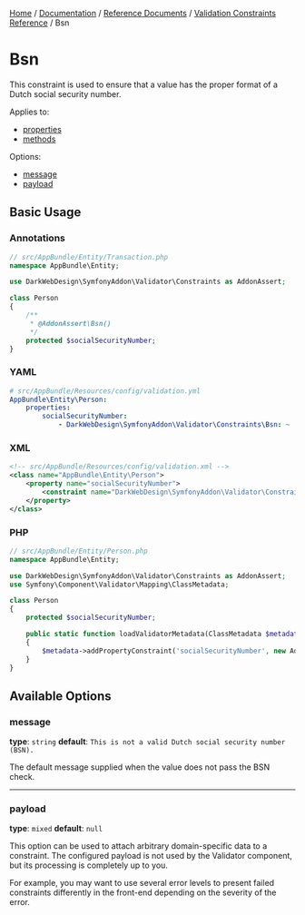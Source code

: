 [Home](../../../) / [Documentation](../../index.md) / [Reference Documents](../index.md) / [Validation Constraints Reference](../constraints.md) / Bsn

# Bsn

This constraint is used to ensure that a value has the proper format of a Dutch social security number.

Applies to:

* [properties](http://symfony.com/doc/2.0/book/validation.html#properties)
* [methods](http://symfony.com/doc/2.0/book/validation.html#getters)

Options:

* [message](#message)
* [payload](#payload)

## Basic Usage

### Annotations

```php
// src/AppBundle/Entity/Transaction.php
namespace AppBundle\Entity;

use DarkWebDesign\SymfonyAddon\Validator\Constraints as AddonAssert;

class Person
{
    /**
     * @AddonAssert\Bsn()
     */
    protected $socialSecurityNumber;
}
```

### YAML

```yaml
# src/AppBundle/Resources/config/validation.yml
AppBundle\Entity\Person:
    properties:
        socialSecurityNumber:
            - DarkWebDesign\SymfonyAddon\Validator\Constraints\Bsn: ~
```

### XML

```xml
<!-- src/AppBundle/Resources/config/validation.xml -->
<class name="AppBundle\Entity\Person">
    <property name="socialSecurityNumber">
        <constraint name="DarkWebDesign\SymfonyAddon\Validator\Constraints\Bsn" />
    </property>
</class>
```

### PHP

```php
// src/AppBundle/Entity/Person.php
namespace AppBundle\Entity;

use DarkWebDesign\SymfonyAddon\Validator\Constraints as AddonAssert;
use Symfony\Component\Validator\Mapping\ClassMetadata;

class Person
{
    protected $socialSecurityNumber;

    public static function loadValidatorMetadata(ClassMetadata $metadata)
    {
        $metadata->addPropertyConstraint('socialSecurityNumber', new AddonAssert\Bsn());
    }
}
```

## Available Options

### message

**type**: `string` **default**: `This is not a valid Dutch social security number (BSN).`

The default message supplied when the value does not pass the BSN check.

---

### payload

**type**: `mixed` **default**: `null`

This option can be used to attach arbitrary domain-specific data to a constraint. The configured payload is not used by the Validator component, but its processing is completely up to you.

For example, you may want to use several error levels to present failed constraints differently in the front-end depending on the severity of the error.
